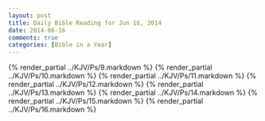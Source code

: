 ```yaml
---
layout: post
title: Daily Bible Reading for Jun 16, 2014
date: 2014-06-16
comments: true
categories: [Bible in a Year]
---
```

{% render_partial ../KJV/Ps/9.markdown %}
{% render_partial ../KJV/Ps/10.markdown %}
{% render_partial ../KJV/Ps/11.markdown %}
{% render_partial ../KJV/Ps/12.markdown %}
{% render_partial ../KJV/Ps/13.markdown %}
{% render_partial ../KJV/Ps/14.markdown %}
{% render_partial ../KJV/Ps/15.markdown %}
{% render_partial ../KJV/Ps/16.markdown %}
